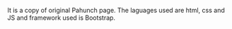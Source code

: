 It is a copy of original Pahunch page. The laguages used are html, css and JS and framework used is Bootstrap.
